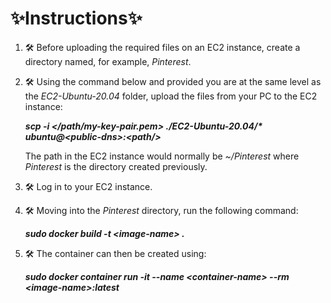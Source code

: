 # ✨Instructions✨

1. 🛠 Before uploading the required files on an EC2 instance, create a directory named, for example, *Pinterest*.

2. 🛠 Using the command below and provided you are at the same level as the *EC2-Ubuntu-20.04* folder, upload the files from your PC to the EC2 instance:
   
   ***scp -i </path/my-key-pair.pem> ./EC2-Ubuntu-20.04/\* ubuntu\@\<public-dns>\:\<path/>***

   The path in the EC2 instance would normally be *~/Pinterest* where *Pinterest* is the directory created previously.

3. 🛠 Log in to your EC2 instance.
4. 🛠 Moving into the *Pinterest* directory, run the following command:
   
   ***sudo docker build -t \<image-name> .***
   
5. 🛠 The container can then be created using:

    ***sudo docker container run -it --name \<container-name> --rm \<image-name>:latest***
